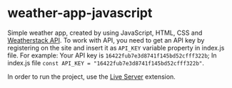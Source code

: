 # weather-app-javascript
Simple weather app, created by using JavaScript, HTML, CSS and [Weatherstack API](https://weatherstack.com/).
To work with API, you need to get an API key by registering on the site and insert it as `API_KEY` variable property in index.js file.
For example:
  Your API key is `16422fub7e3d8741f145bd52cfff322b`;
  In index.js file `const API_KEY = "16422fub7e3d8741f145bd52cfff322b"`.

In order to run the project, use the [Live Server](https://marketplace.visualstudio.com/items?itemName=ritwickdey.LiveServer) extension.
